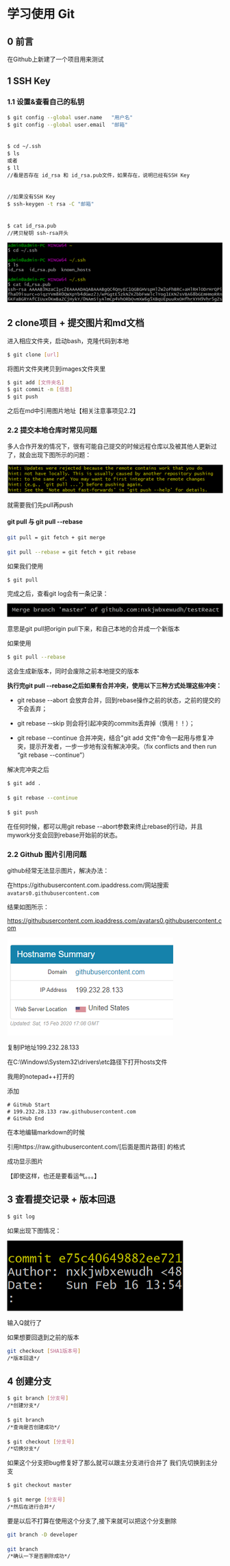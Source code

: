 # 学习使用 Git 

## 0 前言

在Github上新建了一个项目用来测试



## 1 SSH Key

### 1.1 设置&查看自己的私钥

```bash
$ git config --global user.name   "用户名"
$ git config --global user.email  "邮箱"


$ cd ~/.ssh
$ ls
或者
$ ll
//看是否存在 id_rsa 和 id_rsa.pub文件，如果存在，说明已经有SSH Key


//如果没有SSH Key
$ ssh-keygen -t rsa -C "邮箱"


$ cat id_rsa.pub
//拷贝秘钥 ssh-rsa开头
```



![](https://raw.githubusercontent.com/nxkjwbxewudh/testReact/master/images/xiong/SSHkey.png)



## 2 clone项目 + 提交图片和md文档

进入相应文件夹，启动bash，克隆代码到本地

```bash
$ git clone [url]
```

将图片文件夹拷贝到images文件夹里

```bash
$ git add [文件夹名]
$ git commit -m [信息]
$ git push
```

之后在md中引用图片地址【相关注意事项见2.2】



### 2.2 提交本地仓库时常见问题

多人合作开发的情况下，很有可能自己提交的时候远程仓库以及被其他人更新过了，就会出现下图所示的问题：

![](https://raw.githubusercontent.com/nxkjwbxewudh/testReact/master/images/xiong/pushfalse.PNG)

就需要我们先pull再push



####  git pull 与 git pull --rebase

```bash
git pull = git fetch + git merge

git pull --rebase = git fetch + git rebase
```



如果我们使用

```bash
$ git pull
```

完成之后，查看git log会有一条记录：

![](https://raw.githubusercontent.com/nxkjwbxewudh/testReact/master/images/xiong/mergebranch.PNG)

意思是git pull把origin pull下来，和自己本地的合并成一个新版本



如果使用

```bash
$ git pull --rebase
```

这会生成新版本，同时会废除之前本地提交的版本

**执行完git pull --rebase之后如果有合并冲突，使用以下三种方式处理这些冲突：**

- git rebase --abort 会放弃合并，回到rebase操作之前的状态，之前的提交的不会丢弃；

- git rebase --skip 则会将引起冲突的commits丢弃掉（慎用！！）；

- git rebase --continue 合并冲突，结合"git add 文件"命令一起用与修复冲突，提示开发者，一步一步地有没有解决冲突。（fix conflicts and then run “git rebase --continue”）

  

解决完冲突之后

```bash
$ git add .

$ git rebase --continue

$ git push
```

在任何时候，都可以用git rebase --abort参数来终止rebase的行动，并且mywork分支会回到rebase开始前的状态。



### 2.2 Github 图片引用问题

github经常无法显示图片，解决办法：

在https://githubusercontent.com.ipaddress.com/网站搜索`avatars0.githubusercontent.com`

结果如图所示：

https://githubusercontent.com.ipaddress.com/avatars0.githubusercontent.com



![](https://raw.githubusercontent.com/nxkjwbxewudh/testReact/master/images/xiong/githubIP.PNG)

复制IP地址199.232.28.133



在C:\Windows\System32\drivers\etc路径下打开hosts文件

我用的notepad++打开的

添加

```
# GitHub Start 
# 199.232.28.133 raw.githubusercontent.com
# GitHub End
```



在本地编辑markdown的时候

引用https://raw.githubusercontent.com/[后面是图片路径] 的格式



成功显示图片

【即使这样，也还是要看运气。。。】



## 3 查看提交记录 + 版本回退

```bash
$ git log
```

如果出现下图情况：

![](https://raw.githubusercontent.com/nxkjwbxewudh/testReact/master/images/xiong/gitlog.PNG)

输入Q就行了

如果想要回退到之前的版本

```bash
git checkout [SHA1版本号]
/*版本回退*/
```





## 4 创建分支

```bash
$ git branch [分支号]
/*创建分支*/

$ git branch
/*查询是否创建成功*/

$ git checkout [分支号]
/*切换分支*/
```



如果这个分支把bug修复好了那么就可以跟主分支进行合并了
我们先切换到主分支

```bash
$ git checkout master

$ git merge [分支号]
/*然后在进行合并*/
```



要是以后不打算在使用这个分支了,接下来就可以把这个分支删除

```bash
git branch -D developer

git branch
/*确认一下是否删除成功*/
```




